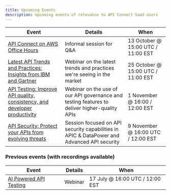 ```yaml
---
title: Upcoming Events
description: Upcoming events of relevance to API Connect SaaS users
---
```



| Event         | Details     | When |
|--------------|-----------|------------|
| [API Connect on AWS Office Hours](https://ibm.biz/apic-saas-office-hours) | Informal session for Q&A  | 13 October @ 15:00 UTC / 11:00 EST |
| [Latest API Trends and Practices: Insights from IBM and Gartner](https://ibm.webcasts.com/starthere.jsp?ei=1636281&tp_key=ad1cd73bb1) | Webinar on the latest trends and practices we're seeing in the market | 25 October @ 15:00 UTC / 11:00 EST |  
| [API Testing: Improve API quality, consistency, and developer productivity](https://ibm.webcasts.com/starthere.jsp?ei=1636282&tp_key=64d0ca091a) | Webinar on the use of our API governance and testing features to deliver higher-quality APIs | 1 November @ 16:00 / 12:00 EST |
| [API Security: Protect your APIs from evolving threats](https://ibm.webcasts.com/starthere.jsp?ei=1636283&tp_key=69552fe99a) | Session focused on API security capabilities in APIC & DataPower and Advanced API security  | 9 November @ 16:00 UTC / 12:00 EST |



### Previous events (with recordings available)

| Event         | Details     | When |
|--------------|-----------|------------|
| [AI Powered API Testing](https://www.crowdcast.io/c/api-connect-ai-powered-api-testing) | Webinar | 17 July @ 16:00 UTC / 12:00 EST |
